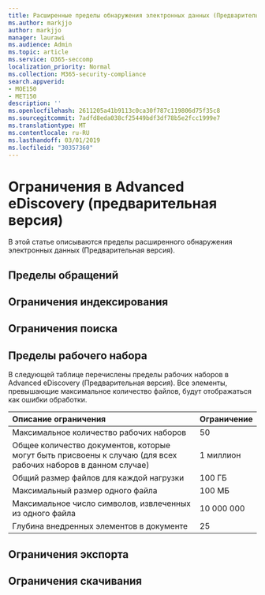 ```yaml
---
title: Расширенные пределы обнаружения электронных данных (Предварительная версия)
ms.author: markjjo
author: markjjo
manager: laurawi
ms.audience: Admin
ms.topic: article
ms.service: O365-seccomp
localization_priority: Normal
ms.collection: M365-security-compliance
search.appverid:
- MOE150
- MET150
description: ''
ms.openlocfilehash: 2611205a41b9113c0ca30f787c119806d75f35c8
ms.sourcegitcommit: 7adfd8eda038cf25449bdf3df78b5e2fcc1999e7
ms.translationtype: MT
ms.contentlocale: ru-RU
ms.lasthandoff: 03/01/2019
ms.locfileid: "30357360"
---
```

# <a name="limits-in-advanced-ediscovery-preview"></a>Ограничения в Advanced eDiscovery (предварительная версия)

В этой статье описываются пределы расширенного обнаружения электронных данных (Предварительная версия).

## <a name="case-limits"></a>Пределы обращений

## <a name="indexing-limits"></a>Ограничения индексирования

## <a name="search-limits"></a>Ограничения поиска

## <a name="working-set-limits"></a>Пределы рабочего набора

В следующей таблице перечислены пределы рабочих наборов в Advanced eDiscovery (Предварительная версия).  Все элементы, превышающие максимальное количество файлов, будут отображаться как ошибки обработки.
    
  |**Описание ограничения**|**Ограничение**|
  |:-----|:-----|
  |Максимальное количество рабочих наборов  <br/> |50  <br/> |
  |Общее количество документов, которые могут быть присвоены к случаю (для всех рабочих наборов в данном случае)  <br/> |1 миллион  <br/> |
  |Общий размер файлов для каждой нагрузки  <br/> |100 ГБ  <br/> |
  |Максимальный размер одного файла   <br/> |100 МБ  <br/> |
  |Максимальное число символов, извлеченных из одного файла  <br/> |10 000 000  <br/> |
  |Глубина внедренных элементов в документе  <br/> |25  <br/> |
  

## <a name="export-limits"></a>Ограничения экспорта

## <a name="download-limits"></a>Ограничения скачивания

